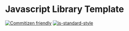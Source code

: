 # Javascript Library Template
[![Commitizen friendly](https://img.shields.io/badge/commitizen-friendly-brightgreen.svg)](http://commitizen.github.io/cz-cli/)
[![js-standard-style](https://img.shields.io/badge/code%20style-standard-brightgreen.svg)](http://standardjs.com)